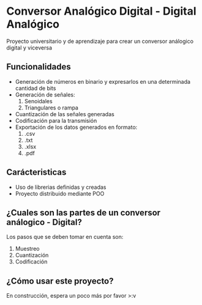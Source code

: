 # Conversor Analógico Digital - Digital Analógico
Proyecto universitario y de aprendizaje para crear un conversor análogico digital y viceversa

## Funcionalidades
* Generación de números en binario y expresarlos en una determinada cantidad de bits
* Generación de señales:
    1. Senoidales
    2. Triangulares o rampa
* Cuantización de las señales generadas
* Codificación para la transmisión
* Exportación de los datos generados en formato:
    1. .csv
    2. .txt
    3. .xlsx
    4. .pdf

## Carácteristicas
* Uso de librerias definidas y creadas
* Proyecto distribuido mediante POO

## ¿Cuales son las partes de un conversor análogico - Digital? 
Los pasos que se deben tomar en cuenta son:

1. Muestreo 
2. Cuantización
3. Codificación

## ¿Cómo usar este proyecto?
En construcción, espera un poco más por favor >:v 